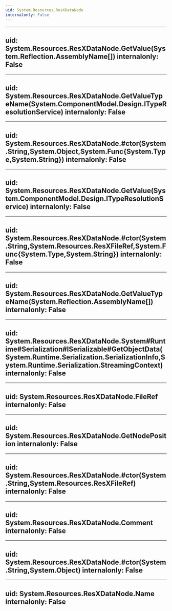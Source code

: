 ```yaml
---
uid: System.Resources.ResXDataNode
internalonly: False
---
```


---
uid: System.Resources.ResXDataNode.GetValue(System.Reflection.AssemblyName[])
internalonly: False
---

---
uid: System.Resources.ResXDataNode.GetValueTypeName(System.ComponentModel.Design.ITypeResolutionService)
internalonly: False
---

---
uid: System.Resources.ResXDataNode.#ctor(System.String,System.Object,System.Func{System.Type,System.String})
internalonly: False
---

---
uid: System.Resources.ResXDataNode.GetValue(System.ComponentModel.Design.ITypeResolutionService)
internalonly: False
---

---
uid: System.Resources.ResXDataNode.#ctor(System.String,System.Resources.ResXFileRef,System.Func{System.Type,System.String})
internalonly: False
---

---
uid: System.Resources.ResXDataNode.GetValueTypeName(System.Reflection.AssemblyName[])
internalonly: False
---

---
uid: System.Resources.ResXDataNode.System#Runtime#Serialization#ISerializable#GetObjectData(System.Runtime.Serialization.SerializationInfo,System.Runtime.Serialization.StreamingContext)
internalonly: False
---

---
uid: System.Resources.ResXDataNode.FileRef
internalonly: False
---

---
uid: System.Resources.ResXDataNode.GetNodePosition
internalonly: False
---

---
uid: System.Resources.ResXDataNode.#ctor(System.String,System.Resources.ResXFileRef)
internalonly: False
---

---
uid: System.Resources.ResXDataNode.Comment
internalonly: False
---

---
uid: System.Resources.ResXDataNode.#ctor(System.String,System.Object)
internalonly: False
---

---
uid: System.Resources.ResXDataNode.Name
internalonly: False
---
